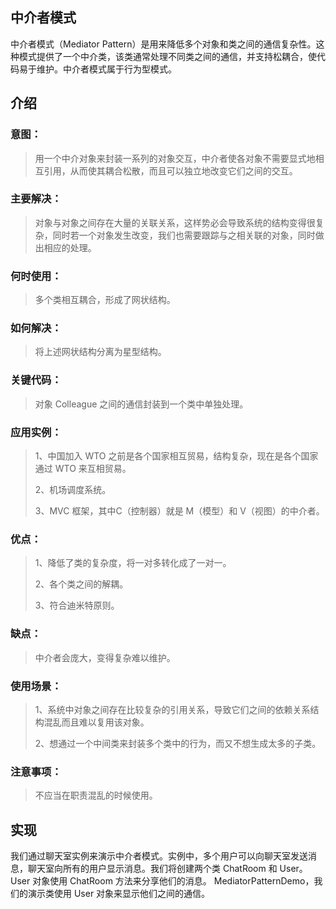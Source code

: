 ## 中介者模式
中介者模式（Mediator Pattern）是用来降低多个对象和类之间的通信复杂性。这种模式提供了一个中介类，该类通常处理不同类之间的通信，并支持松耦合，使代码易于维护。中介者模式属于行为型模式。
## 介绍
### 意图：
>用一个中介对象来封装一系列的对象交互，中介者使各对象不需要显式地相互引用，从而使其耦合松散，而且可以独立地改变它们之间的交互。
### 主要解决：
>对象与对象之间存在大量的关联关系，这样势必会导致系统的结构变得很复杂，同时若一个对象发生改变，我们也需要跟踪与之相关联的对象，同时做出相应的处理。
### 何时使用：
>多个类相互耦合，形成了网状结构。
### 如何解决：
>将上述网状结构分离为星型结构。
### 关键代码：
>对象 Colleague 之间的通信封装到一个类中单独处理。
### 应用实例： 
>1、中国加入 WTO 之前是各个国家相互贸易，结构复杂，现在是各个国家通过 WTO 来互相贸易。
> 
>2、机场调度系统。 
>
>3、MVC 框架，其中C（控制器）就是 M（模型）和 V（视图）的中介者。
### 优点： 
>1、降低了类的复杂度，将一对多转化成了一对一。 
>
>2、各个类之间的解耦。 
>
>3、符合迪米特原则。
### 缺点：
>中介者会庞大，变得复杂难以维护。
### 使用场景： 
>1、系统中对象之间存在比较复杂的引用关系，导致它们之间的依赖关系结构混乱而且难以复用该对象。 
>
>2、想通过一个中间类来封装多个类中的行为，而又不想生成太多的子类。
### 注意事项：
>不应当在职责混乱的时候使用。
## 实现
我们通过聊天室实例来演示中介者模式。实例中，多个用户可以向聊天室发送消息，聊天室向所有的用户显示消息。我们将创建两个类 ChatRoom 和 User。User 对象使用 ChatRoom 方法来分享他们的消息。
MediatorPatternDemo，我们的演示类使用 User 对象来显示他们之间的通信。